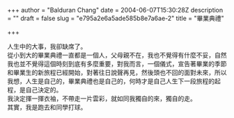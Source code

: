+++
author = "Balduran Chang"
date = 2004-06-07T15:30:28Z
description = ""
draft = false
slug = "e795a2e6a5ade585b8e7a6ae-2"
title = "畢業典禮"

+++


人生中的大事，我卻缺席了。  
 從小到大的畢業典禮一直都是一個人，父母親不在，我也不覺得有什麼不妥，自然我也並不覺得這個時刻到底有多麼重要，對我而言，一個儀式，宣告著畢業的季節和畢業生的新旅程已經開始，對著往日說聲再見，然後頭也不回的面對未來，所以我想，人生是自己的，畢業典禮也是自己的，何時才是自己人生下一段旅程的起程，是自己決定的。  
 我決定揮一揮衣袖，不帶走一片雲彩，就如同我獨自的來，獨自的走。  
 其實，我是跑去和同學打球。

